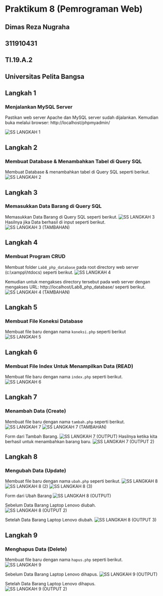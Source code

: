 # Praktikum 8 (Pemrograman Web)
## Dimas Reza Nugraha
## 311910431
## TI.19.A.2
## Universitas Pelita Bangsa

## Langkah 1
### Menjalankan MySQL Server
Pastikan  web server  Apache  dan  MySQL  server  sudah  dijalankan. Kemudian buka melalui browser: http://localhost/phpmyadmin/

![SS LANGKAH 1](https://user-images.githubusercontent.com/56240719/120282911-d06bf480-c2e4-11eb-88a8-6f33968e99e6.png)

## Langkah 2
### Membuat Database & Menambahkan Tabel di Query SQL
Membuat Database & menambahkan tabel di Query SQL seperti berikut.
![SS LANGKAH 2](https://user-images.githubusercontent.com/56240719/120284822-dd89e300-c2e6-11eb-840f-153b0f627965.png)

## Langkah 3
### Memasukkan Data Barang di Query SQL
Memasukkan Data Barang di Query SQL seperti berikut.
![SS LANGKAH 3](https://user-images.githubusercontent.com/56240719/120289049-13c96180-c2eb-11eb-904f-e9e86efc842d.png)
Hasilnya jika Data berhasil di input seperti berikut.
![SS LANGKAH 3 (TAMBAHAN)](https://user-images.githubusercontent.com/56240719/120290189-4c1d6f80-c2ec-11eb-8197-1bb1f9e442b3.png)

## Langkah 4
### Membuat Program CRUD
Membuat folder ```Lab8_php_database``` pada root directory web server (c:\xampp\htdocs) seperti berikut. 
![SS LANGKAH 4](https://user-images.githubusercontent.com/56240719/120291024-17f67e80-c2ed-11eb-8a59-0001794cbc3e.png)

Kemudian untuk mengakses directory tersebut pada web server dengan mengakses URL: http://localhost/Lab8_php_database/ seperti berikut.
![SS LANGKAH 4 (TAMBAHAN)](https://user-images.githubusercontent.com/56240719/120356478-93c4eb00-c32e-11eb-9a7e-fed3fb439806.png)

## Langkah 5
### Membuat File Koneksi Database
Membuat file baru dengan nama ```koneksi.php``` seperti berikut
![SS LANGKAH 5](https://user-images.githubusercontent.com/56240719/120300197-e8983f80-c2f5-11eb-97f5-116af2212474.png)

## Langkah 6
### Membuat File Index Untuk Menampilkan Data (READ)
Membuat file baru dengan nama ```index.php``` seperti berikut.
![SS LANGKAH 6](https://user-images.githubusercontent.com/56240719/120305567-192ea800-c2fb-11eb-98f1-baff675c8046.png)

## Langkah 7
### Menambah Data (Create)
Membuat file baru dengan nama ```tambah.php``` seperti berikut.
![SS LANGKAH 7](https://user-images.githubusercontent.com/56240719/120309075-fe5e3280-c2fe-11eb-9c7c-0f63c565f586.png)
![SS LANGKAH 7 (TAMBAHAN)](https://user-images.githubusercontent.com/56240719/120309135-16ce4d00-c2ff-11eb-9142-552816928715.png)

Form dari Tambah Barang.
![SS LANGKAH 7 (OUTPUT)](https://user-images.githubusercontent.com/56240719/120348768-af78c300-c327-11eb-96ac-135305a1cf4a.png)
Hasilnya ketika kita berhasil untuk menambahkan barang baru.
![SS LANGKAH 7 (OUTPUT 2)](https://user-images.githubusercontent.com/56240719/120349538-65441180-c328-11eb-98ba-24c88d91a176.png)

## Langkah 8
### Mengubah Data (Update)
Membuat file baru dengan nama ```ubah.php``` seperti berikut.
![SS LANGKAH 8](https://user-images.githubusercontent.com/56240719/120350855-8c4f1300-c329-11eb-8f99-a6e99a783dca.png)
![SS LANGKAH 8 (2)](https://user-images.githubusercontent.com/56240719/120350887-93762100-c329-11eb-887f-543d394d7f83.png)
![SS LANGKAH 8 (3)](https://user-images.githubusercontent.com/56240719/120350914-9a049880-c329-11eb-9eae-6e52b94fdd5a.png)

Form dari Ubah Barang
![SS LANGKAH 8 (OUTPUT)](https://user-images.githubusercontent.com/56240719/120353249-befa0b00-c32b-11eb-8bbe-c5d4c8033be1.png)

Sebelum Data Barang Laptop Lenovo diubah.
![SS LANGKAH 8 (OUTPUT 2)](https://user-images.githubusercontent.com/56240719/120353291-c5888280-c32b-11eb-890a-e0cb14b0b4b2.png)

Setelah Data Barang Laptop Lenovo diubah.
![SS LANGKAH 8 (OUTPUT 3)](https://user-images.githubusercontent.com/56240719/120352754-4eeb8500-c32b-11eb-8904-32b0d53e297d.png)

## Langkah 9
### Menghapus Data (Delete)
Membuat file baru dengan nama ```hapus.php``` seperti berikut.
![SS LANGKAH 9](https://user-images.githubusercontent.com/56240719/120354624-c968d480-c32c-11eb-8315-48b6ce085d3b.png)

Sebelum Data Barang Laptop Lenovo dihapus.
![SS LANGKAH 9 (OUTPUT)](https://user-images.githubusercontent.com/56240719/120358850-2ebec480-c331-11eb-9f14-eef41d864709.png)

Setelah Data Barang Laptop Lenovo dihapus.
![SS LANGKAH 9 (OUTPUT 2)](https://user-images.githubusercontent.com/56240719/120355640-a559c300-c32d-11eb-8bfe-cb26b6622e65.png)
